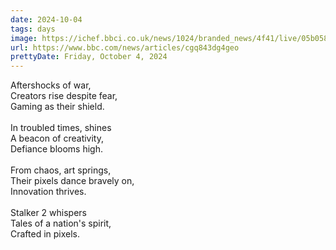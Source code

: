 ```yaml
---
date: 2024-10-04
tags: days
image: https://ichef.bbci.co.uk/news/1024/branded_news/4f41/live/05b058f0-8198-11ef-ad45-893aa022fcbc.png
url: https://www.bbc.com/news/articles/cgq843dg4geo
prettyDate: Friday, October 4, 2024
---
```

Aftershocks of war,<br>Creators rise despite fear,<br>Gaming as their shield.<br><br>In troubled times, shines<br>A beacon of creativity,<br>Defiance blooms high.<br><br>From chaos, art springs,<br>Their pixels dance bravely on,<br>Innovation thrives.<br><br>Stalker 2 whispers<br>Tales of a nation's spirit,<br>Crafted in pixels.